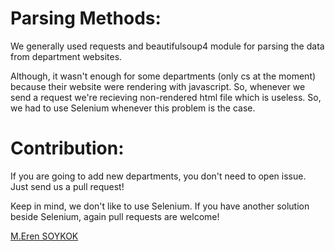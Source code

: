 # Parsing Methods:

We generally used requests and beautifulsoup4 module for parsing the data from department websites.

Although, it wasn't enough for some departments (only cs at the moment) because their website were rendering with javascript. So, whenever we send a request we're recieving non-rendered html file which is useless. So, we had to use Selenium whenever this problem is the case.

# Contribution:

If you are going to add new departments, you don't need to open issue. Just send us a pull request!

Keep in mind, we don't like to use Selenium. If you have another solution beside Selenium, again pull requests are welcome!

[M.Eren SOYKOK](https://github.com/rentale)